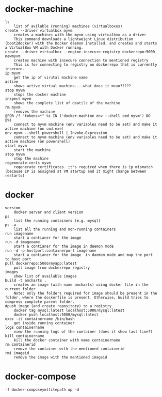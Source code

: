 # docker-machine
	ls
		list of avilable (running) machines (virtualboxes)
	create --driver virtualbox myvm
		creates a machines with the myvm using virtualbox as a driver
		This command downloads a lightweight Linux distribution (boot2docker) with the Docker daemon installed, and creates and starts a VirtualBox VM with Docker running.
	create --driver virtualbox --engine-insecure-registry dockerrepo:5000 newmyvm
		creates machine with insecure connection to mentioned registry
		This is for connecting to registry on dockerrepo that is currently insecure.
	ip myvm
		get the ip of virutal machine name
	active
		shows active virtual machine....what does it mean?????
	stop myvm
		stops the docker machine
	inspect myvm
		shows the complete list of deatils of the machine
	rm myvm
		removes the machine
	@FOR /f "tokens=*" %i IN ('docker-machine env --shell cmd myvm') DO @%i
		connect to myvm machine (env variables need to be set) and make it active machine (on cmd.exe)
	env myvm --shell powershell | Invoke-Expression	
		connect to myvm machine (env variables need to be set) and make it active machine (on powershell)
	start myvm
		start the machine
	stop myvm
		stop the machine
	regenerate-certs myvm
		regenerate certificates. it's required when there is ip mismatch (because IP is assigned at VM startup and it might change between restarts)
		
# docker
	version
		docker server and client version
	ps
		list the running containers (e.g. mysql)
	ps -a
		list all the running and non-running containers
	run imagename
		start a contianer for the image
	run -d imagename
		start a contianer for the image in daemon mode
	run -d -p hostport:containerport imagename
		start a contianer for the image  in daemon mode and map the port to host port
	pull dockerrepo:5000/myapp:latest
		pull image from dockerrepo registry
	images
		show list of available images
	build -t amcharts .
		creates an image (with name amcharts) using docker file in the current folder
		Note: only the folders required for image should be present in the folder, where the dockerfile is present. Otherwise, build tries to compress complete parent folder.
	#push image (and create repository) to a registry
		docker tag mysql:latest localhost:5000/mysql:latest
		docker push localhost:5000/mysql:latest
	exec -it containername /bin/bash
		get inside running container 
	logs containername
		view the running logs of the container (does it show last line?)
	kill containername
		kill the docker container with name containername
	rm containerid
		remove the container with the mentioned containerid
	rmi imageid
		remove the image with the mentioned imageid

# docker-compose
	-f docker-composeymlfilepath up -d
	

